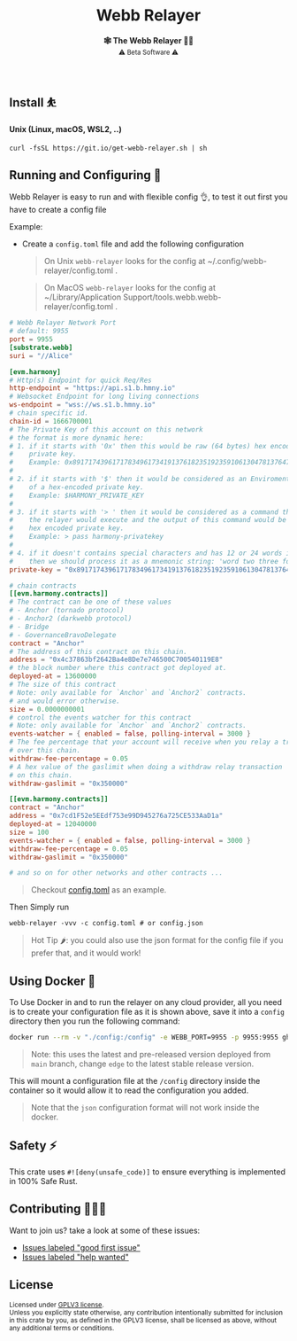 <h1 align="center">Webb Relayer</h1>

<p align="center">
    <strong>🕸️  The Webb Relayer  🧑‍✈️</strong>
    <br />
    <sub> ⚠️ Beta Software ⚠️ </sub>
</p>

<br />

## Install ⛹️

#### Unix (Linux, macOS, WSL2, ..)

```
curl -fsSL https://git.io/get-webb-relayer.sh | sh
```

## Running and Configuring 🚀

Webb Relayer is easy to run and with flexible config 👌, to test it out first you have to create a config file

Example:

* Create a `config.toml` file and add the following configuration

	> On Unix `webb-relayer` looks for the config at ~/.config/webb-relayer/config.toml .

	> On MacOS `webb-relayer` looks for the config at ~/Library/Application Support/tools.webb.webb-relayer/config.toml .

```toml
# Webb Relayer Network Port
# default: 9955
port = 9955
[substrate.webb]
suri = "//Alice"

[evm.harmony]
# Http(s) Endpoint for quick Req/Res
http-endpoint = "https://api.s1.b.hmny.io"
# Websocket Endpoint for long living connections
ws-endpoint = "wss://ws.s1.b.hmny.io"
# chain specific id.
chain-id = 1666700001
# The Private Key of this account on this network
# the format is more dynamic here:
# 1. if it starts with '0x' then this would be raw (64 bytes) hex encoded
#    private key.
#    Example: 0x8917174396171783496173419137618235192359106130478137647163400318
#
# 2. if it starts with '$' then it would be considered as an Enviroment variable
#    of a hex-encoded private key.
#    Example: $HARMONY_PRIVATE_KEY
#
# 3. if it starts with '> ' then it would be considered as a command that
#    the relayer would execute and the output of this command would be the
#    hex encoded private key.
#    Example: > pass harmony-privatekey
#
# 4. if it doesn't contains special characters and has 12 or 24 words in it
#    then we should process it as a mnemonic string: 'word two three four ...'
private-key = "0x8917174396171783496173419137618235192359106130478137647163400318"

# chain contracts
[[evm.harmony.contracts]]
# The contract can be one of these values
# - Anchor (tornado protocol)
# - Anchor2 (darkwebb protocol)
# - Bridge
# - GovernanceBravoDelegate
contract = "Anchor"
# The address of this contract on this chain.
address = "0x4c37863bf2642Ba4e8De7e746500C700540119E8"
# the block number where this contract got deployed at.
deployed-at = 13600000
# The size of this contract
# Note: only available for `Anchor` and `Anchor2` contracts.
# and would error otherwise.
size = 0.0000000001
# control the events watcher for this contract
# Note: only available for `Anchor` and `Anchor2` contracts.
events-watcher = { enabled = false, polling-interval = 3000 }
# The fee percentage that your account will receive when you relay a transaction
# over this chain.
withdraw-fee-percentage = 0.05
# A hex value of the gaslimit when doing a withdraw relay transaction
# on this chain.
withdraw-gaslimit = "0x350000"

[[evm.harmony.contracts]]
contract = "Anchor"
address = "0x7cd1F52e5EEdf753e99D945276a725CE533AaD1a"
deployed-at = 12040000
size = 100
events-watcher = { enabled = false, polling-interval = 3000 }
withdraw-fee-percentage = 0.05
withdraw-gaslimit = "0x350000"

# and so on for other networks and other contracts ...


```
> Checkout [config.toml](./tests/config.toml) as an example.

Then Simply run

```
webb-relayer -vvv -c config.toml # or config.json
```

> Hot Tip 🌶️: you could also use the json format for the config file if you prefer that, and it would work!

## Using Docker 🐳

To Use Docker in and to run the relayer on any cloud provider, all you need is to create your configuration file
as it is shown above, save it into a `config` directory then you run the following command:

```sh
docker run --rm -v "./config:/config" -e WEBB_PORT=9955 -p 9955:9955 ghcr.io/webb-tools/relayer:edge
```

> Note: this uses the latest and pre-released version deployed from `main` branch, change `edge` to the latest stable release version.

This will mount a configuration file at the `/config` directory inside the container so it would allow it to read
the configuration you added.

> Note that the `json` configuration format will not work inside the docker.


## Safety ⚡

This crate uses `#![deny(unsafe_code)]` to ensure everything is implemented in
100% Safe Rust.

## Contributing 🧑‍🤝‍🧑

Want to join us? take a look at some of these issues:

- [Issues labeled "good first issue"][good-first-issue]
- [Issues labeled "help wanted"][help-wanted]

[good-first-issue]: https://github.com/webb-tools/relayer/labels/good%20first%20issue
[help-wanted]: https://github.com/webb-tools/relayer/labels/help%20wanted

## License

<sup>
Licensed under <a href="LICENSE">GPLV3 license</a>.
</sup>

<br/>

<sub>
Unless you explicitly state otherwise, any contribution intentionally submitted
for inclusion in this crate by you, as defined in the GPLV3 license, shall
be licensed as above, without any additional terms or conditions.
</sub>

